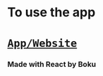 # To use the app
# [`App/Website`](https://githubfinderch.netlify.app)


### Made with React by Boku
